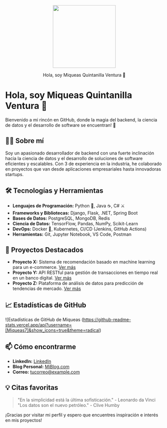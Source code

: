 <div id="header" align="center">
  <img src="https://media.giphy.com/media/v1.Y2lkPTc5MGI3NjExM3I3Mml5eWh0Zm40NGo4ODdhNjAyMTZncG0zNDBjZXpheWsydjljbCZlcD12MV9pbnRlcm5hbF9naWZfYnlfaWQmY3Q9cw/ahVlmHJzTMxygUxUou/giphy.gif" width="200"/>
  
  Hola, soy Miqueas Quintanilla Ventura 👋
  
</div>


# Hola, soy Miqueas Quintanilla Ventura 👋



Bienvenido a mi rincón en GitHub, donde la magia del backend, la ciencia de datos y el desarrollo de software se encuentran! 🚀

## 👨‍💻 Sobre mí

Soy un apasionado desarrollador de backend con una fuerte inclinación hacia la ciencia de datos y el desarrollo de soluciones de software eficientes y escalables. Con 3 de experiencia en la industria, he colaborado en proyectos que van desde aplicaciones empresariales hasta innovadoras startups.

## 🛠️ Tecnologías y Herramientas

- **Lenguajes de Programación:** Python 🐍, Java ☕, C# ⚔️
- **Frameworks y Bibliotecas:** Django, Flask, .NET, Spring Boot
- **Bases de Datos:** PostgreSQL, MongoDB, Redis
- **Ciencia de Datos:** TensorFlow, Pandas, NumPy, Scikit-Learn
- **DevOps:** Docker 🐳, Kubernetes, CI/CD (Jenkins, GitHub Actions)
- **Herramientas:** Git, Jupyter Notebook, VS Code, Postman

## 🌟 Proyectos Destacados

- **Proyecto X:** Sistema de recomendación basado en machine learning para un e-commerce. [Ver más](#)
- **Proyecto Y:** API RESTful para gestión de transacciones en tiempo real en un banco digital. [Ver más](#)
- **Proyecto Z:** Plataforma de análisis de datos para predicción de tendencias de mercado. [Ver más](#)

## 📈 Estadísticas de GitHub

![Estadísticas de GitHub de Miqueas (https://github-readme-stats.vercel.app/api?username=[Miqueas7]&show_icons=true&theme=radical)

## 📫 Cómo encontrarme

- **LinkedIn:** [LinkedIn](https://www.linkedin.com/in/[TuLinkedIn])
- **Blog Personal:** [MiBlog.com](http://miblog.com)
- **Correo:** [tucorreo@example.com](mailto:tucorreo@example.com)

## 💡 Citas favoritas

> "En la simplicidad está la última sofisticación." - Leonardo da Vinci
> "Los datos son el nuevo petróleo." - Clive Humby

¡Gracias por visitar mi perfil y espero que encuentres inspiración e interés en mis proyectos!
